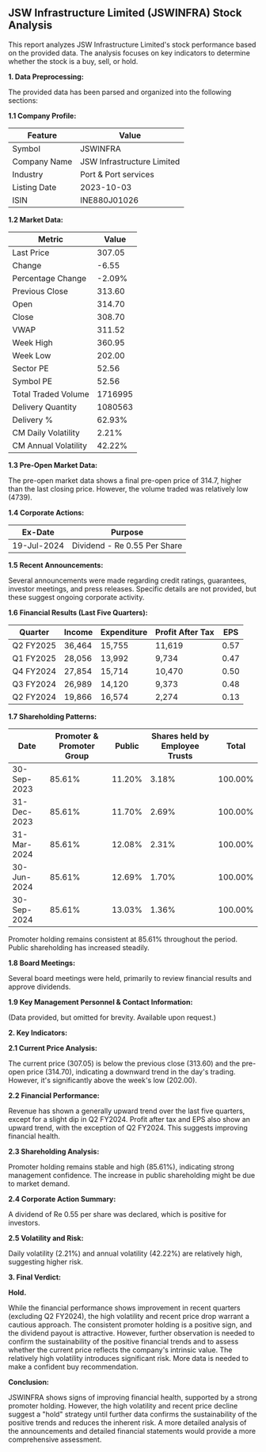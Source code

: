 ## JSW Infrastructure Limited (JSWINFRA) Stock Analysis

This report analyzes JSW Infrastructure Limited's stock performance based on the provided data.  The analysis focuses on key indicators to determine whether the stock is a buy, sell, or hold.

**1. Data Preprocessing:**

The provided data has been parsed and organized into the following sections:

**1.1 Company Profile:**

| Feature          | Value                     |
|-----------------|--------------------------|
| Symbol           | JSWINFRA                  |
| Company Name     | JSW Infrastructure Limited |
| Industry         | Port & Port services      |
| Listing Date     | 2023-10-03                |
| ISIN             | INE880J01026              |


**1.2 Market Data:**

| Metric                | Value     |
|-----------------------|-----------|
| Last Price            | 307.05    |
| Change                | -6.55     |
| Percentage Change     | -2.09%    |
| Previous Close        | 313.60    |
| Open                  | 314.70    |
| Close                 | 308.70    |
| VWAP                  | 311.52    |
| Week High             | 360.95    |
| Week Low              | 202.00    |
| Sector PE             | 52.56     |
| Symbol PE             | 52.56     |
| Total Traded Volume   | 1716995   |
| Delivery Quantity     | 1080563   |
| Delivery %            | 62.93%    |
| CM Daily Volatility   | 2.21%     |
| CM Annual Volatility  | 42.22%    |


**1.3 Pre-Open Market Data:**

The pre-open market data shows a final pre-open price of 314.7, higher than the last closing price.  However, the volume traded was relatively low (4739).

**1.4 Corporate Actions:**

| Ex-Date     | Purpose                     |
|-------------|-----------------------------|
| 19-Jul-2024 | Dividend - Re 0.55 Per Share |


**1.5 Recent Announcements:**

Several announcements were made regarding credit ratings, guarantees, investor meetings, and press releases.  Specific details are not provided, but these suggest ongoing corporate activity.


**1.6 Financial Results (Last Five Quarters):**

| Quarter       | Income     | Expenditure | Profit After Tax | EPS     |
|---------------|------------|-------------|-----------------|---------|
| Q2 FY2025     | 36,464     | 15,755      | 11,619           | 0.57    |
| Q1 FY2025     | 28,056     | 13,992      | 9,734            | 0.47    |
| Q4 FY2024     | 27,854     | 15,714      | 10,470           | 0.50    |
| Q3 FY2024     | 26,989     | 14,120      | 9,373            | 0.48    |
| Q2 FY2024     | 19,866     | 16,574      | 2,274            | 0.13    |


**1.7 Shareholding Patterns:**

| Date         | Promoter & Promoter Group | Public | Shares held by Employee Trusts | Total |
|--------------|--------------------------|--------|-------------------------------|-------|
| 30-Sep-2023  | 85.61%                     | 11.20% | 3.18%                          | 100.00%|
| 31-Dec-2023  | 85.61%                     | 11.70% | 2.69%                          | 100.00%|
| 31-Mar-2024  | 85.61%                     | 12.08% | 2.31%                          | 100.00%|
| 30-Jun-2024  | 85.61%                     | 12.69% | 1.70%                          | 100.00%|
| 30-Sep-2024  | 85.61%                     | 13.03% | 1.36%                          | 100.00%|

Promoter holding remains consistent at 85.61% throughout the period. Public shareholding has increased steadily.


**1.8 Board Meetings:**

Several board meetings were held, primarily to review financial results and approve dividends.


**1.9 Key Management Personnel & Contact Information:**

(Data provided, but omitted for brevity.  Available upon request.)


**2. Key Indicators:**

**2.1 Current Price Analysis:**

The current price (307.05) is below the previous close (313.60) and the pre-open price (314.70), indicating a downward trend in the day's trading.  However, it's significantly above the week's low (202.00).

**2.2 Financial Performance:**

Revenue has shown a generally upward trend over the last five quarters, except for a slight dip in Q2 FY2024. Profit after tax and EPS also show an upward trend, with the exception of Q2 FY2024.  This suggests improving financial health.

**2.3 Shareholding Analysis:**

Promoter holding remains stable and high (85.61%), indicating strong management confidence.  The increase in public shareholding might be due to market demand.

**2.4 Corporate Action Summary:**

A dividend of Re 0.55 per share was declared, which is positive for investors.

**2.5 Volatility and Risk:**

Daily volatility (2.21%) and annual volatility (42.22%) are relatively high, suggesting higher risk.

**3. Final Verdict:**

**Hold.**

While the financial performance shows improvement in recent quarters (excluding Q2 FY2024), the high volatility and recent price drop warrant a cautious approach.  The consistent promoter holding is a positive sign, and the dividend payout is attractive. However, further observation is needed to confirm the sustainability of the positive financial trends and to assess whether the current price reflects the company's intrinsic value.  The relatively high volatility introduces significant risk.  More data is needed to make a confident buy recommendation.

**Conclusion:**

JSWINFRA shows signs of improving financial health, supported by a strong promoter holding. However, the high volatility and recent price decline suggest a "hold" strategy until further data confirms the sustainability of the positive trends and reduces the inherent risk.  A more detailed analysis of the announcements and detailed financial statements would provide a more comprehensive assessment.
